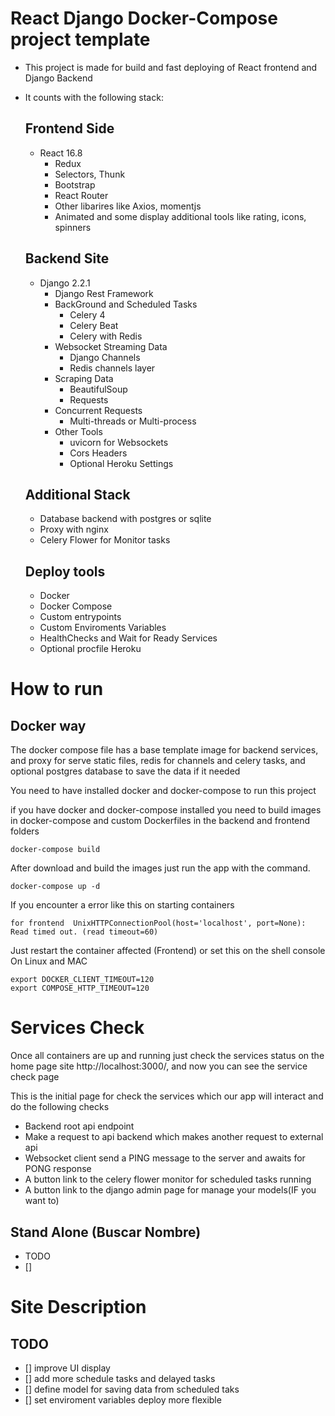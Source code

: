# React Django Docker-Compose project template

   - This project is made for build and fast deploying of React frontend and Django Backend
   - It counts with the following stack:
  
     ## Frontend Side
       - React 16.8
         - Redux
         - Selectors, Thunk
         - Bootstrap
         - React Router
         - Other libarires like Axios, momentjs
         - Animated and some display additional tools like rating, icons, spinners
      
     ## Backend Site
       - Django 2.2.1
           - Django Rest Framework
         - BackGround and Scheduled Tasks
           - Celery 4
           - Celery Beat
           - Celery with Redis
         - Websocket Streaming Data
           - Django Channels
           - Redis channels layer
         - Scraping Data
           - BeautifulSoup
           - Requests
         - Concurrent Requests
           - Multi-threads or Multi-process
         - Other Tools
           - uvicorn for Websockets
           - Cors Headers
           - Optional Heroku Settings
        
     ## Additional Stack
       - Database backend with postgres or sqlite
       - Proxy with nginx
       - Celery Flower for Monitor tasks

        
     ## Deploy tools
       - Docker 
       - Docker Compose
       - Custom entrypoints
       - Custom Enviroments Variables
       - HealthChecks and Wait for Ready Services
       - Optional procfile Heroku

# How to run

  ## Docker way
  
  The docker compose file has a base template image for backend services, and proxy for serve static files, redis for channels and celery tasks, and optional postgres database to save the data if it needed 

  You need to have installed docker and docker-compose to run this project
     
  if you have docker and docker-compose installed you need to build images in docker-compose and custom Dockerfiles in the backend and frontend folders

    docker-compose build 
      
  After download and build the images just run the app with the command.

    docker-compose up -d
  
  If you encounter a error like this on starting containers 

    for frontend  UnixHTTPConnectionPool(host='localhost', port=None): Read timed out. (read timeout=60)

  Just restart the container affected (Frontend) or set this on the shell console On Linux and MAC

    export DOCKER_CLIENT_TIMEOUT=120
    export COMPOSE_HTTP_TIMEOUT=120

  
# Services Check

  Once all containers are up and running just check the services status on the home page site http://localhost:3000/, and now you can see the service check page


  This is the initial page for check the services which our app will interact and do the following checks

  - Backend root api endpoint
  - Make a request to api backend which makes another request to external api
  - Websocket client send a PING message to the server and awaits for PONG response
  - A button link to the celery flower monitor for scheduled tasks running
  - A button link to the django admin page for manage your models(IF you want to)
  

  ## Stand Alone (Buscar Nombre)
  - TODO
  - []
  
# Site Description


  ## TODO
  - [] improve UI display 
  - [] add more schedule tasks and delayed tasks
  - [] define model for saving data from scheduled taks
  - [] set enviroment variables deploy more flexible
  